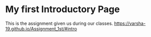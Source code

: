# My first Introductory Page
This is the assignment given us during our classes.
https://varsha-19.github.io/Assignment_1st/#intro

